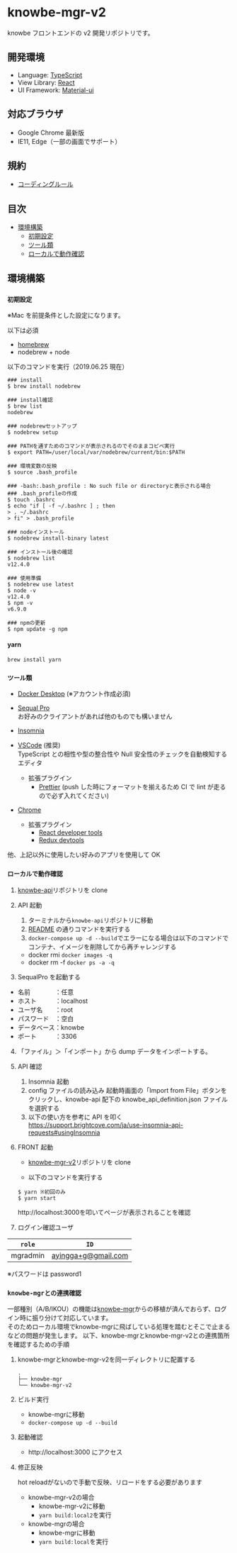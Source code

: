 # knowbe-mgr-v2

knowbe フロントエンドの v2 開発リポジトリです。

## 開発環境

- Language: [TypeScript](https://www.typescriptlang.org/)
- View Library: [React](https://ja.reactjs.org/)
- UI Framework: [Material-ui](https://material-ui.com/)

## 対応ブラウザ

- Google Chrome 最新版
- IE11, Edge（一部の画面でサポート）

## 規約

- [コーディングルール](https://github.com/mtl-git/knowbe-mgr-v2/wiki/%E3%82%B3%E3%83%BC%E3%83%87%E3%82%A3%E3%83%B3%E3%82%B0%E3%83%AB%E3%83%BC%E3%83%AB)

## 目次

- [環境構築](#環境構築)
  - [初期設定](#初期設定)
  - [ツール類](#ツール類)
  - [ローカルで動作確認](#ローカルで動作確認)

## 環境構築

### `初期設定`

※Mac を前提条件とした設定になります。

以下は必須

- [homebrew](https://brew.sh/)
- nodebrew + node

以下のコマンドを実行（2019.06.25 現在）

```
### install
$ brew install nodebrew

### install確認
$ brew list
nodebrew

### nodebrewセットアップ
$ nodebrew setup

### PATHを通すためのコマンドが表示されるのでそのままコピペ実行
$ export PATH=/user/local/var/nodebrew/current/bin:$PATH

### 環境変数の反映
$ source .bash_profile

### -bash:.bash_profile : No such file or directoryと表示される場合
### .bash_profileの作成
$ touch .bashrc
$ echo "if [ -f ~/.bashrc ] ; then
> . ~/.bashrc
> fi" > .bash_profile

### nodeインストール
$ nodebrew install-binary latest

### インストール後の確認
$ nodebrew list
v12.4.0

### 使用準備
$ nodebrew use latest
$ node -v
v12.4.0
$ npm -v
v6.9.0

### npmの更新
$ npm update -g npm
```

#### yarn

```
brew install yarn
```

### `ツール類`

- [Docker Desktop](https://docs.docker.com/docker-for-mac/install/) (※アカウント作成必須)
- [Sequal Pro](https://www.sequelpro.com/)  
  お好みのクライアントがあれば他のものでも構いません

- [Insomnia](https://insomnia.rest/)
- [VSCode](https://code.visualstudio.com/) (推奨)  
  TypeScript との相性や型の整合性や Null 安全性のチェックを自動検知するエディタ

  - 拡張プラグイン
    - [Prettier](https://qiita.com/Naturalclar/items/690be378984b3a24a138) (push した時にフォーマットを揃えるため CI で lint が走るので必ず入れてください)

- [Chrome](https://code.visualstudio.com/)
  - 拡張プラグイン
    - [React developer tools](https://chrome.google.com/webstore/detail/react-developer-tools/fmkadmapgofadopljbjfkapdkoienihi?hl=ja)
    - [Redux devtools](https://chrome.google.com/webstore/detail/redux-devtools/lmhkpmbekcpmknklioeibfkpmmfibljd/related?hl=ja)

他、上記以外に使用したい好みのアプリを使用して OK

### `ローカルで動作確認`

1. [knowbe-api](https://github.com/mtl-git/knowbe-api)リポジトリを clone
2. API 起動

   1. ターミナルから`knowbe-api`リポジトリに移動
   1. [README](https://github.com/mtl-git/knowbe-api/blob/develop/README.md) の通りコマンドを実行する
   1. `docker-compose up -d --build`でエラーになる場合は以下のコマンドでコンテナ、イメージを削除してから再チャレンジする

   - docker rmi `docker images -q`
   - docker rm -f `docker ps -a -q`

3. SequalPro を起動する

- 名前　　　　：任意
- ホスト　　　：localhost
- ユーザ名　　：root
- パスワード　：空白
- データベース：knowbe
- ポート　　　：3306

4. 「ファイル」＞「インポート」から dump データをインポートする。

5. API 確認

   1. Insomnia 起動
   2. config ファイルの読み込み
      起動時画面の「Import from File」ボタンをクリックし、knowbe-api 配下の knowbe_api_definition.json ファイルを選択する
   3. 以下の使い方を参考に API を叩く
      https://support.brightcove.com/ja/use-insomnia-api-requests#usingInsomnia

6. FRONT 起動

   - [knowbe-mgr-v2](https://github.com/mtl-git/knowbe-mgr-v2)リポジトリを clone

   - 以下のコマンドを実行する

   ```
   $ yarn ※初回のみ
   $ yarn start
   ```

   http://localhost:3000を叩いてページが表示されることを確認

7. ログイン確認ユーザ

| `role`   | `ID`                |
| -------- | ------------------- |
| mgradmin | ayingga+g@gmail.com |

※パスワードは password1

### `knowbe-mgrとの連携確認`

一部種別（A/B/IKOU）の機能は[knowbe-mgr](https://github.com/mtl-git/knowbe-mgr)からの移植が済んでおらず、ログイン時に振り分けて対応しています。  
そのためローカル環境でknowbe-mgrに飛ばしている処理を踏むとそこで止まるなどの問題が発生します。
以下、knowbe-mgrとknowbe-mgr-v2との連携箇所を確認するための手順

1. knowbe-mgrとknowbe-mgr-v2を同一ディレクトリに配置する
    ```
    .
    ├── knowbe-mgr
    └── knowbe-mgr-v2
    ```

2. ビルド実行
    - knowbe-mgrに移動
    - `docker-compose up -d --build`

3. 起動確認
   - http://localhost:3000 にアクセス

4. 修正反映

    hot reloadがないので手動で反映、リロードをする必要があります
    - knowbe-mgr-v2の場合
      - knowbe-mgr-v2に移動
      - `yarn build:local2`を実行
    - knowbe-mgrの場合
      - knowbe-mgrに移動
      - `yarn build:local`を実行
